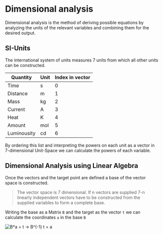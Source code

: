 # Dimensional analysis

Dimensional analysis is the method of deriving possible equations by analyzing the units of the relevant variables and combining them for the desired output.

## SI-Units

The international system of units measures 7 units from which all other units can be constructed.

Quantity | Unit | Index in vector
---------|------|----------------
Time     | s    | 0
Distance | m    | 1
Mass     | kg   | 2
Current  | A    | 3
Heat     | K    | 4
Amount   | mol  | 5
Luminousity | cd | 6

By ordering this list and interpreting the powers on each unit as a vector in 7-dimensional Unit-Space we can calculate the powers of each variable.

## Dimensional Analysis using Linear Algebra

Once the vectors and the target point are defined a base of the vector space is constructed.

> The vector space is 7 dimensional. If n vectors are supplied 7-n linearly independent vectors have to be constructed from the supplied variables to form a complete base.

Writing the base as a Matrix `B` and the target as the vector `t` we can calculate the coordinates `a` in the base `B`

![B*a = t -> B^(-1) t = a](https://latex.codecogs.com/gif.latex?B\cdot%20\vec%20a%20=%20\vec%20t%20\implies%20\vec%20a%20=%20B^{-1}\cdot%20\vec%20t)
